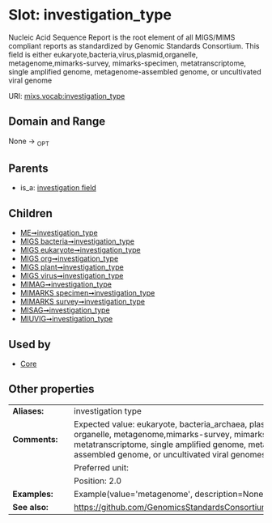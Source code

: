 
# Slot: investigation_type


Nucleic Acid Sequence Report is the root element of all MIGS/MIMS compliant reports as standardized by Genomic Standards Consortium. This field is either eukaryote,bacteria,virus,plasmid,organelle, metagenome,mimarks-survey, mimarks-specimen, metatranscriptome, single amplified genome, metagenome-assembled genome, or uncultivated viral genome

URI: [mixs.vocab:investigation_type](https://w3id.org/mixs/vocab/investigation_type)


## Domain and Range

None ->  <sub>OPT</sub> 

## Parents

 *  is_a: [investigation field](investigation_field.md)

## Children

 *  [ME➞investigation_type](ME_investigation_type.md)
 *  [MIGS bacteria➞investigation_type](MIGS_bacteria_investigation_type.md)
 *  [MIGS eukaryote➞investigation_type](MIGS_eukaryote_investigation_type.md)
 *  [MIGS org➞investigation_type](MIGS_org_investigation_type.md)
 *  [MIGS plant➞investigation_type](MIGS_plant_investigation_type.md)
 *  [MIGS virus➞investigation_type](MIGS_virus_investigation_type.md)
 *  [MIMAG➞investigation_type](MIMAG_investigation_type.md)
 *  [MIMARKS specimen➞investigation_type](MIMARKS_specimen_investigation_type.md)
 *  [MIMARKS survey➞investigation_type](MIMARKS_survey_investigation_type.md)
 *  [MISAG➞investigation_type](MISAG_investigation_type.md)
 *  [MIUVIG➞investigation_type](MIUVIG_investigation_type.md)

## Used by

 * [Core](Core.md)

## Other properties

|  |  |  |
| --- | --- | --- |
| **Aliases:** | | investigation type |
| **Comments:** | | Expected value: eukaryote, bacteria_archaea, plasmid, virus, organelle, metagenome,mimarks-survey, mimarks-specimen, metatranscriptome, single amplified genome, metagenome-assembled genome, or uncultivated viral genomes |
|  | | Preferred unit:  |
|  | | Position: 2.0 |
| **Examples:** | | Example(value='metagenome', description=None) |
| **See also:** | | https://github.com/GenomicsStandardsConsortium/mixs/issues/60 |

